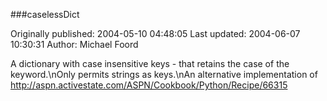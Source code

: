 ###caselessDict

Originally published: 2004-05-10 04:48:05
Last updated: 2004-06-07 10:30:31
Author: Michael Foord

A dictionary with case insensitive keys - that retains the case of the keyword.\nOnly permits strings as keys.\nAn alternative implementation of http://aspn.activestate.com/ASPN/Cookbook/Python/Recipe/66315